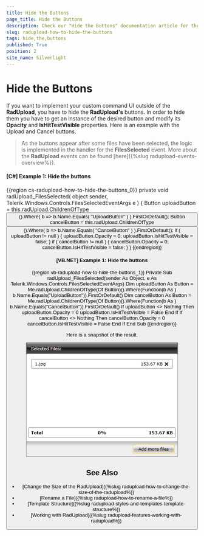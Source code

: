 ```yaml
---
title: Hide the Buttons
page_title: Hide the Buttons
description: Check our "Hide the Buttons" documentation article for the RadUpload WPF control.
slug: radupload-how-to-hide-the-buttons
tags: hide,the,buttons
published: True
position: 2
site_name: Silverlight
---
```


# Hide the Buttons

If you want to implement your custom command UI outside of the __RadUpload__, you have to hide the __RadUpload's__ buttons. In order to hide them you have to get an instance of the desired button and modify its __Opacity__ and __IsHitTestVisible__ properties. Here is an example with the Upload and Cancel buttons.

>As the buttons appear after some files have been selected, the logic is implemented in the handler for the __FilesSelected__ event. More about the __RadUpload__ events can be found [here]({%slug radupload-events-overview%}).

#### __[C#] Example 1: Hide the buttons__
{{region cs-radupload-how-to-hide-the-buttons_0}}
	private void radUpload_FilesSelected( object sender, Telerik.Windows.Controls.FilesSelectedEventArgs e )
	{
	    Button uploadButton = this.radUpload.ChildrenOfType<Button>().Where( b => b.Name.Equals( "UploadButton" ) ).FirstOrDefault();
	    Button cancelButton = this.radUpload.ChildrenOfType<Button>().Where( b => b.Name.Equals( "CancelButton" ) ).FirstOrDefault();
	    if ( uploadButton != null )
	    {
	        uploadButton.Opacity = 0;
	        uploadButton.IsHitTestVisible = false;
	    }
	    if ( cancelButton != null )
	    {
	        cancelButton.Opacity = 0;
	        cancelButton.IsHitTestVisible = false;
	    }
	}
{{endregion}}

#### __[VB.NET] Example 1: Hide the buttons__
{{region vb-radupload-how-to-hide-the-buttons_1}}
	Private Sub radUpload_FilesSelected(sender As Object, e As Telerik.Windows.Controls.FilesSelectedEventArgs)
	 Dim uploadButton As Button = Me.radUpload.ChildrenOfType(Of Button)().Where(Function(b As ) b.Name.Equals("UploadButton")).FirstOrDefault()
	 Dim cancelButton As Button = Me.radUpload.ChildrenOfType(Of Button)().Where(Function(b As ) b.Name.Equals("CancelButton")).FirstOrDefault()
	 If uploadButton <> Nothing Then
	  uploadButton.Opacity = 0
	  uploadButton.IsHitTestVisible = False
	 End If
	 If cancelButton <> Nothing Then
	  cancelButton.Opacity = 0
	  cancelButton.IsHitTestVisible = False
	 End If
	End Sub
{{endregion}}

Here is a snapshot of the result.  

![](images/RadUpload_How_To_Hide_Buttons_01.png)

## See Also
 * [Change the Size of the RadUpload]({%slug radupload-how-to-change-the-size-of-the-radupload%})
 * [Rename a File]({%slug radupload-how-to-rename-a-file%})
 * [Template Structure]({%slug radupload-styles-and-templates-template-structure%})
 * [Working with RadUpload]({%slug radupload-features-working-with-radupload%})